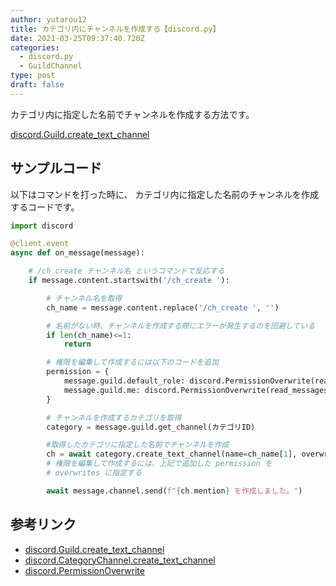 ```yaml
---
author: yutarou12
title: カテゴリ内にチャンネルを作成する【discord.py】
date: 2021-03-25T09:37:40.720Z
categories:
  - discord.py
  - GuildChannel
type: post
draft: false
---
```


カテゴリ内に指定した名前でチャンネルを作成する方法です。

[discord.Guild.create_text_channel](https://discordpy.readthedocs.io/ja/latest/api.html#discord.Guild.create_text_channel)

## サンプルコード

以下はコマンドを打った時に、
カテゴリ内に指定した名前のチャンネルを作成するコードです。

```python
import discord

@client.event
async def on_message(message):

    # /ch_create チャンネル名 というコマンドで反応する
    if message.content.startswith('/ch_create '):

        # チャンネル名を取得
        ch_name = message.content.replace('/ch_create ', '')

        # 名前がない時、チャンネルを作成する際にエラーが発生するのを回避している
        if len(ch_name)<=1:
            return

        # 権限を編集して作成するには以下のコードを追加
        permission = {
            message.guild.default_role: discord.PermissionOverwrite(read_messages=False),
            message.guild.me: discord.PermissionOverwrite(read_messages=True)
        }

        # チャンネルを作成するカテゴリを取得
        category = message.guild.get_channel(カテゴリID)

        #取得したカテゴリに指定した名前でチャンネルを作成
        ch = await category.create_text_channel(name=ch_name[1], overwrites=permission)
        # 権限を編集して作成するには、上記で追加した permission を
        # overwrites に指定する

        await message.channel.send(f"{ch.mention} を作成しました。")
```

## 参考リンク
 - [discord.Guild.create_text_channel](https://discordpy.readthedocs.io/ja/latest/api.html#discord.Guild.create_text_channel)
 - [discord.CategoryChannel.create_text_channel](https://discordpy.readthedocs.io/ja/latest/api.html#discord.CategoryChannel.create_text_channel)
 - [discord.PermissionOverwrite](https://discordpy.readthedocs.io/ja/latest/api.html#discord.PermissionOverwrite)
